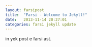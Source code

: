 ```yaml
---
layout: farsipost
title:  "Farsi - Welcome to Jekyll!"
date:   2013-11-14 20:27:01
categories: farsi jekyll update
---
```


in yek post e farsi ast.

[jekyll-gh]: https://github.com/mojombo/jekyll
[jekyll]:    http://jekyllrb.com
